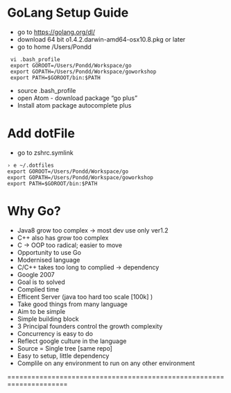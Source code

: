# GoLang Setup Guide
- go to https://golang.org/dl/
- download 64 bit o1.4.2.darwin-amd64-osx10.8.pkg or later
- go to home /Users/Pondd
```
 vi .bash_profile 
 export GOROOT=/Users/Pondd/Workspace/go
 export GOPATH=/Users/Pondd/Workspace/goworkshop
 export PATH=$GOROOT/bin:$PATH
 ```
- source .bash_profile
- open Atom - download package “go plus”
- Install atom package autocomplete plus


# Add dotFile
- go to zshrc.symlink
```
› e ~/.dotfiles  
export GOROOT=/Users/Pondd/Workspace/go
export GOPATH=/Users/Pondd/Workspace/goworkshop
export PATH=$GOROOT/bin:$PATH
```

# Why Go?
- Java8 grow too complex -> most dev use only ver1.2
- C++ also has grow too complex
- C -> OOP too radical; easier to move 
- Opportunity to use Go 
- Modernised language
- C/C++ takes too long to complied -> dependency 
- Google 2007
- Goal is to solved
- Complied time
- Efficent Server (java too hard too scale [100k] )
- Take good things from many language
- Aim to be simple
- Simple building block
- 3 Principal founders control the growth complexity
- Concurrency is easy to do 
- Reflect google culture in the language
- Source = Single tree [same repo]
- Easy to setup, little dependency
- Complile on any environment to run on any other environment

=====================================================================


